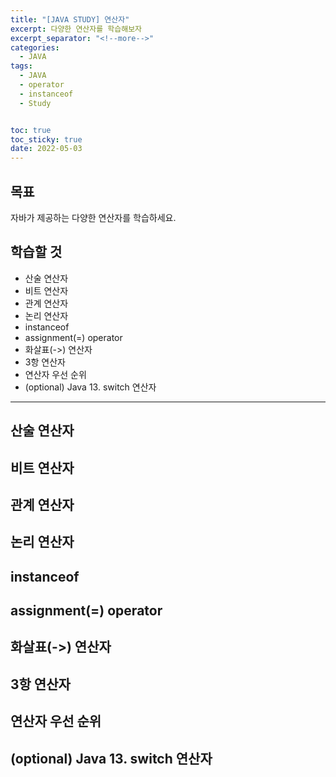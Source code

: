 ```yaml
---
title: "[JAVA STUDY] 연산자"
excerpt: 다양한 연산자를 학습해보자
excerpt_separator: "<!--more-->"
categories:
  - JAVA
tags:
  - JAVA
  - operator
  - instanceof
  - Study


toc: true
toc_sticky: true
date: 2022-05-03
---
```


## 목표

자바가 제공하는 다양한 연산자를 학습하세요.

## 학습할 것

- 산술 연산자
- 비트 연산자
- 관계 연산자
- 논리 연산자
- instanceof
- assignment(=) operator
- 화살표(->) 연산자
- 3항 연산자
- 연산자 우선 순위
- (optional) Java 13. switch 연산자

---

## 산술 연산자

## 비트 연산자

## 관계 연산자

## 논리 연산자

## instanceof

## assignment(=) operator

## 화살표(->) 연산자

## 3항 연산자

## 연산자 우선 순위

## (optional) Java 13. switch 연산자
